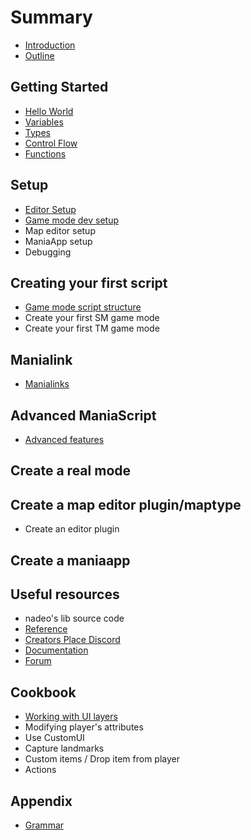 # Summary

* [Introduction](README.md)
* [Outline](chapter1.md)

## Getting Started

* [Hello World](hello-world.md)
* [Variables](content/syntax/variables.md)
* [Types](content/syntax/types.md)
* [Control Flow](content/syntax/control-flow.md)
* [Functions](content/syntax/functions.md)

## Setup

* [Editor Setup](editor-setup.md)
* [Game mode dev setup](gamemode-setup.md)
* Map editor setup
* ManiaApp setup
* Debugging

## Creating your first script

* [Game mode script structure](game-mode-script-structure.md)
* Create your first SM game mode
* Create your first TM game mode

## Manialink

* [Manialinks](manialinks.md)

## Advanced ManiaScript

* [Advanced features](advanced-features.md)

## Create a real mode

## Create a map editor plugin/maptype

* Create an editor plugin

## Create a maniaapp

## Useful resources

* nadeo's lib source code
* [Reference](https://maniaplanet.github.io/maniascript-reference/annotated.html)
* [Creators Place Discord](https://discord.gg/cFtjfU7)
* [Documentation](https://doc.maniaplanet.com/)
* [Forum](https://forum.maniaplanet.com)

## Cookbook

* [Working with UI layers](content/cookbook/working-with-ui-layers.md)
* Modifying player's attributes
* Use CustomUI
* Capture landmarks
* Custom items / Drop item from player
* Actions

## Appendix
* [Grammar](content/appendix/grammar.md)
